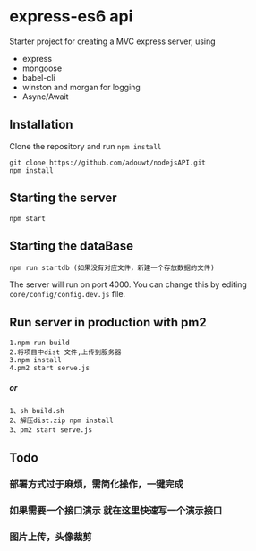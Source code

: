 # express-es6 api

Starter project for creating a MVC express server, using

+ express
+ mongoose
+ babel-cli
+ winston and morgan for logging
+ Async/Await

## Installation

Clone the repository and run `npm install`

```
git clone https://github.com/adouwt/nodejsAPI.git
npm install
```

## Starting the server

```
npm start
```
## Starting the dataBase

```
npm run startdb (如果没有对应文件，新建一个存放数据的文件)
```
The server will run on port 4000. You can change this by editing `core/config/config.dev.js` file.

## Run server in production with pm2

```
1.npm run build
2.将项目中dist 文件,上传到服务器
3.npm install
4.pm2 start serve.js
```
##### or
```
1、sh build.sh
2、解压dist.zip npm install
3、pm2 start serve.js
```

## Todo
### 部署方式过于麻烦，需简化操作，一键完成
### 如果需要一个接口演示 就在这里快速写一个演示接口
### 图片上传，头像裁剪
